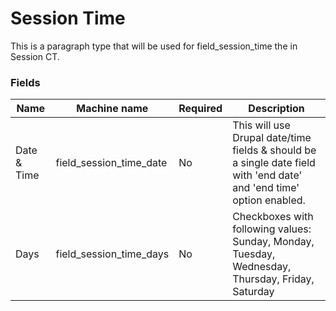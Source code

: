 # Session Time
This is a paragraph type that will be used for field_session_time the in Session CT.

### Fields
| Name  | Machine name | Required | Description |
| ------------- | ------------- | ------------- | ------------- |
| Date & Time  | field\_session\_time_date  | No | This will use Drupal date/time fields & should be a single date field with 'end date' and 'end time' option enabled. |
| Days  | field\_session\_time_days  | No | Checkboxes with following values: Sunday, Monday, Tuesday, Wednesday, Thursday, Friday, Saturday |
